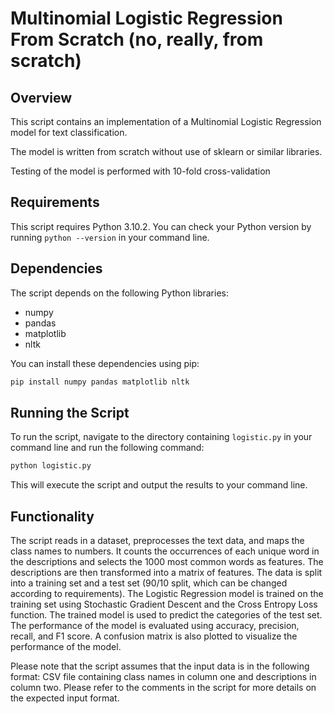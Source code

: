 # Multinomial Logistic Regression From Scratch (no, really, from scratch)

## Overview

This script contains an implementation of a Multinomial Logistic Regression model for text classification.


The model is written from scratch without use of sklearn or similar libraries.


Testing of the model is performed with 10-fold cross-validation


## Requirements

This script requires Python 3.10.2. You can check your Python version by running `python --version` in your command line.

## Dependencies

The script depends on the following Python libraries:

- numpy
- pandas
- matplotlib
- nltk

You can install these dependencies using pip:

```bash
pip install numpy pandas matplotlib nltk
```

## Running the Script

To run the script, navigate to the directory containing `logistic.py` in your command line and run the following command:

```bash
python logistic.py
```

This will execute the script and output the results to your command line.

## Functionality

The script reads in a dataset, preprocesses the text data, and maps the class names to numbers. It counts the occurrences of each unique word in the descriptions and selects the 1000 most common words as features. The descriptions are then transformed into a matrix of features. The data is split into a training set and a test set (90/10 split, which can be changed according to requirements). The Logistic Regression model is trained on the training set using Stochastic Gradient Descent and the Cross Entropy Loss function. The trained model is used to predict the categories of the test set. The performance of the model is evaluated using accuracy, precision, recall, and F1 score. A confusion matrix is also plotted to visualize the performance of the model.

Please note that the script assumes that the input data is in the following format: CSV file containing class names in column one and descriptions in column two. Please refer to the comments in the script for more details on the expected input format.
